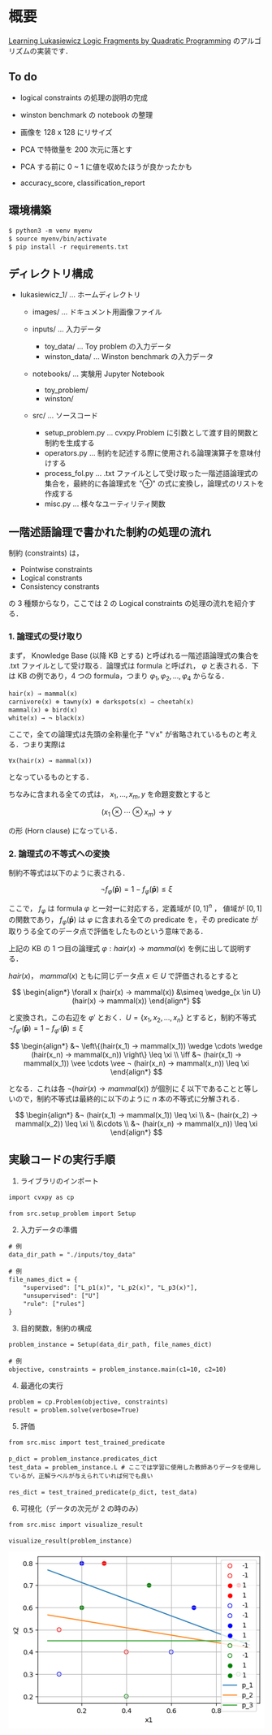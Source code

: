 # 概要

[Learning Lukasiewicz Logic Fragments by Quadratic Programming](http://ecmlpkdd2017.ijs.si/papers/paperID223.pdf) のアルゴリズムの実装です．


## To do
- logical constraints の処理の説明の完成
- winston benchmark の notebook の整理

- 画像を 128 x 128 にリサイズ
- PCA で特徴量を 200 次元に落とす

- PCA する前に 0 ~ 1 に値を収めたほうが良かったかも

- accuracy_score, classification_report 



## 環境構築

```{shell}
$ python3 -m venv myenv
$ source myenv/bin/activate
$ pip install -r requirements.txt
```

## ディレクトリ構成

- lukasiewicz_1/ ... ホームディレクトリ
  - images/ ... ドキュメント用画像ファイル
  - inputs/ ... 入力データ
    - toy_data/ ... Toy problem の入力データ
    - winston_data/ ... Winston benchmark の入力データ
  - notebooks/ ... 実験用 Jupyter Notebook
    - toy_problem/ 
    - winston/ 
      
  - src/ ... ソースコード
    - setup_problem.py ... cvxpy.Problem に引数として渡す目的関数と制約を生成する
    - operators.py ... 制約を記述する際に使用される論理演算子を意味付けする
    - process_fol.py ... .txt ファイルとして受け取った一階述語論理式の集合を，最終的に各論理式を "⊕" の式に変換し，論理式のリストを作成する
    - misc.py ... 様々なユーティリティ関数


## 一階述語論理で書かれた制約の処理の流れ

制約 (constraints) は，

- Pointwise constraints
- Logical constrants
- Consistency constrants

の 3 種類からなり，ここでは 2 の Logical constraints の処理の流れを紹介する．

### 1. 論理式の受け取り

まず， Knowledge Base (以降 KB とする) と呼ばれる一階述語論理式の集合を .txt ファイルとして受け取る．論理式は formula と呼ばれ， $φ$ と表される．下は KB の例であり，4 つの formula，つまり $φ_1, φ_2, ..., φ_4$ からなる．

```
hair(x) → mammal(x) 
carnivore(x) ⊗ tawny(x) ⊗ darkspots(x) → cheetah(x)
mammal(x) ⊕ bird(x)
white(x) → ¬ black(x)
```

ここで，全ての論理式は先頭の全称量化子 "∀x" が省略されているものと考える．つまり実際は

```
∀x(hair(x) → mammal(x)) 
```

となっているものとする．

ちなみに含まれる全ての式は， $x_1, \dots, x_m, y$ を命題変数とすると

$$(x_1 ⊗ \cdots ⊗ x_m) → y$$

の形 (Horn clause) になっている．

### 2. 論理式の不等式への変換

制約不等式は以下のように表される．

$$¬ f_φ(\boldsymbol{\bar p}) = 1 - f_φ(\boldsymbol{\bar p}) \leq \xi$$

ここで， $f_φ$ は formula $φ$ と一対一に対応する，定義域が $[0, 1]^n$ ， 値域が $[0, 1]$ の関数であり，
$f_φ(\boldsymbol{\bar{p}})$ は $φ$ に含まれる全ての predicate を，その predicate が取りうる全てのデータ点で評価をしたものという意味である．

上記の KB の 1 つ目の論理式 $φ: hair(x) → mammal(x)$ を例に出して説明する．

$hair(x)$， $mammal(x)$ ともに同じデータ点 $x \in U$ で評価されるとすると

$$
\begin{align*}
\forall x (hair(x) → mammal(x))
&\simeq \wedge_{x \in U} (hair(x) → mammal(x)) 
\end{align*}
$$

と変換され，この右辺を $φ'$ とおく．$U = \{x_1, x_2, \dots, x_n\}$ とすると，制約不等式 $¬ f_{φ'}(\boldsymbol{\bar p}) = 1 - f_{φ'}(\boldsymbol{\bar p}) \leq \xi$

$$
\begin{align*}
&¬ \left\{(hair(x_1) → mammal(x_1)) \wedge \cdots \wedge (hair(x_n) → mammal(x_n)) \right\} \leq \xi \\
\iff &¬ (hair(x_1) → mammal(x_1)) \vee \cdots \vee ¬ (hair(x_n) → mammal(x_n))  \leq \xi
\end{align*}
$$

となる．これは各 $¬ (hair(x) → mammal(x))$ が個別に $\xi$ 以下であることと等しいので，制約不等式は最終的に以下のように $n$ 本の不等式に分解される．


$$
\begin{align*}
&¬ (hair(x_1) → mammal(x_1)) \leq \xi \\
&¬ (hair(x_2) → mammal(x_2)) \leq \xi \\
&\cdots \\
&¬ (hair(x_n) → mammal(x_n)) \leq \xi
\end{align*}
$$




  
## 実験コードの実行手順

1. ライブラリのインポート

```
import cvxpy as cp

from src.setup_problem import Setup
```

2. 入力データの準備

```
# 例
data_dir_path = "./inputs/toy_data"

# 例
file_names_dict = {
    "supervised": ["L_p1(x)", "L_p2(x)", "L_p3(x)"],
    "unsupervised": ["U"]
    "rule": ["rules"]
}
```

3. 目的関数，制約の構成

```
problem_instance = Setup(data_dir_path, file_names_dict)

# 例
objective, constraints = problem_instance.main(c1=10, c2=10)
```

4. 最適化の実行

```
problem = cp.Problem(objective, constraints)
result = problem.solve(verbose=True)
```

5. 評価

```
from src.misc import test_trained_predicate

p_dict = problem_instance.predicates_dict
test_data = problem_instance.L # ここでは学習に使用した教師ありデータを使用しているが，正解ラベルが与えられていれば何でも良い

res_dict = test_trained_predicate(p_dict, test_data)
```

6. 可視化（データの次元が 2 の時のみ）

```
from src.misc import visualize_result

visualize_result(problem_instance)
```

![Toy problem visualization](./images/toy_vis.png)


